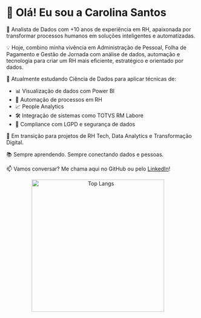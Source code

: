 <br> <!-- Adicionando um espaçamento entre as divs -->

# 👋 Olá! Eu sou a Carolina Santos

🎯 Analista de Dados com +10 anos de experiência em RH, apaixonada por transformar processos humanos em soluções inteligentes e automatizadas.

💡 Hoje, combino minha vivência em Administração de Pessoal, Folha de Pagamento e Gestão de Jornada com análise de dados, automação e tecnologia para criar um RH mais eficiente, estratégico e orientado por dados.

🚀 Atualmente estudando Ciência de Dados para aplicar técnicas de:
- 📊 Visualização de dados com Power BI
- 🔁 Automação de processos em RH
- 📈 People Analytics
- 🛠️ Integração de sistemas como TOTVS RM Labore
- 🔐 Compliance com LGPD e segurança de dados

🌱 Em transição para projetos de RH Tech, Data Analytics e Transformação Digital.

📚 Sempre aprendendo. Sempre conectando dados e pessoas.

📫 Vamos conversar? Me chama aqui no GitHub ou pelo [LinkedIn](www.linkedin.com/in/carolinapasantos)!

<div align="center">
  <img src="https://github-readme-stats.vercel.app/api/top-langs/?username=carolinapasantos&layout=compact&theme=cobalt&langs" alt="Top Langs" width="350" style="display: inline-block; margin-right: 20px;" />
  
  </div>
